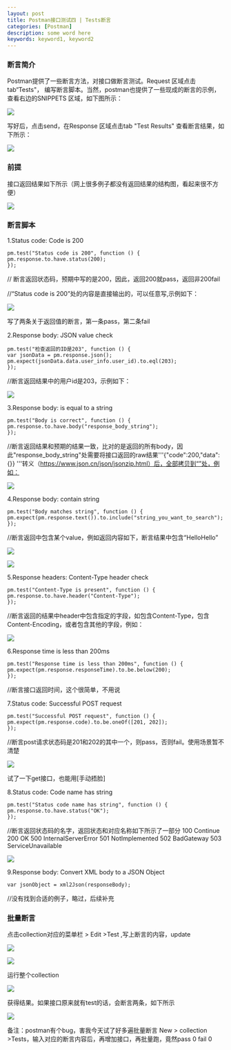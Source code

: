 ```yaml
---
layout: post
title: Postman接口测试四 | Tests断言
categories: [Postman]
description: some word here
keywords: keyword1, keyword2
---
```


### 断言简介

Postman提供了一些断言方法，对接口做断言测试。Request 区域点击tab“Tests"， 编写断言脚本。当然，postman也提供了一些现成的断言的示例，查看右边的SNIPPETS 区域，如下图所示：

  ![](/images/2020-11-10-1.png)

写好后，点击send，在Response 区域点击tab "Test Results" 查看断言结果，如下所示：

  ![](/images/2020-11-10-2.png)

### 前提

接口返回结果如下所示（网上很多例子都没有返回结果的结构图，看起来很不方便）

  ![](/images/2020-11-10-3.png)

### 断言脚本

1.Status code: Code is 200

```
pm.test("Status code is 200", function () {
pm.response.to.have.status(200);
});
```

// 断言返回状态码，预期中写的是200，因此，返回200就pass，返回非200fail

//“Status code is 200”处的内容是直接输出的，可以任意写,示例如下：

  ![](/images/2020-11-10-4.png)

写了两条关于返回值的断言，第一条pass，第二条fail

2.Response body: JSON value check

```
pm.test("检查返回的ID是203", function () {
var jsonData = pm.response.json();
pm.expect(jsonData.data.user_info.user_id).to.eql(203);
});
```

//断言返回结果中的用户id是203，示例如下：

  ![](/images/2020-11-10-5.png)

3.Response body: is equal to a string

```
pm.test("Body is correct", function () {
pm.response.to.have.body("response_body_string");
});
```

//断言返回结果和预期的结果一致，比对的是返回的所有body，因此"response_body_string"处需要将接口返回的raw结果'''{"code":200,"data":{}} '''转义（https://www.json.cn/json/jsonzip.html）后，全部拷贝到“”处，例如：

  ![](/images/2020-11-10-6.png)

4.Response body: contain string

```
pm.test("Body matches string", function () {
pm.expect(pm.response.text()).to.include("string_you_want_to_search");
});
```

//断言返回中包含某个value，例如返回内容如下，断言结果中包含“HelloHello”

  ![](/images/2020-11-10-7.png)

  ![](/images/2020-11-10-8.png)

5.Response headers: Content-Type header check

```
pm.test("Content-Type is present", function () {
pm.response.to.have.header("Content-Type");
});
```

//断言返回的结果中header中包含指定的字段，如包含Content-Type，包含Content-Encoding，或者包含其他的字段，例如：

  ![](/images/2020-11-10-9.png)

6.Response time is less than 200ms

```
pm.test("Response time is less than 200ms", function () {
pm.expect(pm.response.responseTime).to.be.below(200);
});
```

//断言接口返回时间，这个很简单，不用说


7.Status code: Successful POST request

```
pm.test("Successful POST request", function () {
pm.expect(pm.response.code).to.be.oneOf([201, 202]);
});
```

//断言post请求状态码是201和202的其中一个，则pass，否则fail。使用场景暂不清楚

  ![](/images/2020-11-10-10.png)

试了一下get接口，也能用[手动捂脸]

8.Status code: Code name has string

```
pm.test("Status code name has string", function () {
pm.response.to.have.status("OK");
});
```

//断言返回状态码的名字，返回状态和对应名称如下所示了一部分
100   Continue
200   OK
500   InternalServerError
501   NotImplemented
502   BadGateway
503   ServiceUnavailable

  ![](/images/2020-11-10-11.png)

9.Response body: Convert XML body to a JSON Object

```
var jsonObject = xml2Json(responseBody);
```

//没有找到合适的例子，略过，后续补充


### 批量断言

点击collection对应的菜单栏 > Edit >Test ,写上断言的内容，update

  ![](/images/2020-11-10-12.png)

  ![](/images/2020-11-10-13.png)

运行整个collection

  ![](/images/2020-11-10-14.png)

获得结果。如果接口原来就有test的话，会断言两条，如下所示

  ![](/images/2020-11-10-15.png)

备注：postman有个bug，害我今天试了好多遍批量断言
New > collection >Tests，输入对应的断言内容后，再增加接口，再批量跑，竟然pass 0 fail 0
